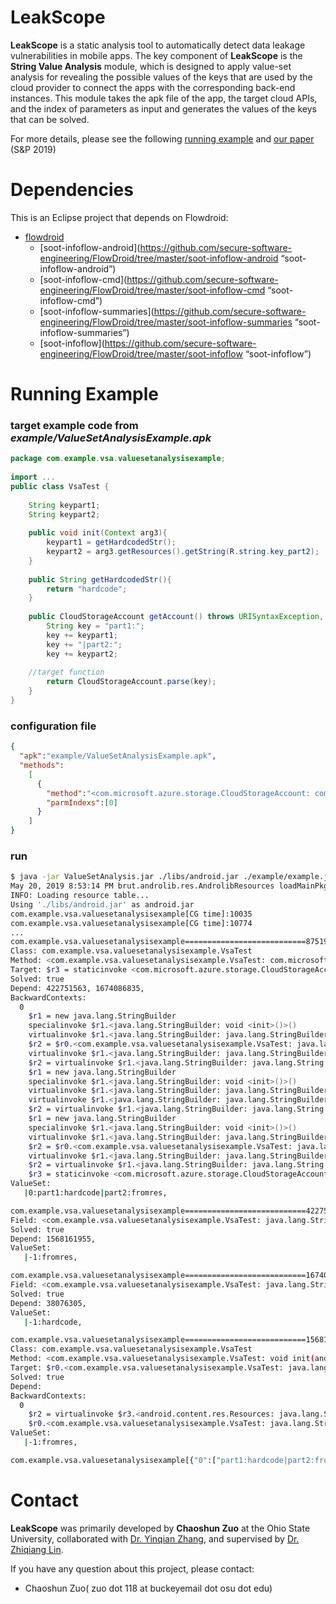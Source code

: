 #  LeakScope
**LeakScope** is a static analysis tool to automatically detect data leakage vulnerabilities in mobile apps. The key component of **LeakScope** is the **String Value Analysis** module, which is designed to apply value-set analysis for revealing the possible values of the keys that are used by the cloud provider to connect the apps with the corresponding  back-end instances. This module takes the apk file of the app, the target cloud APIs, and the index of parameters as input and generates the values of the keys that can be solved.

For more details, please see the following [running example](#jump) and [our paper](http://web.cse.ohio-state.edu/~lin.3021/file/SP19.pdf) (S&P 2019)

# Dependencies
This is an Eclipse project that depends on Flowdroid:

- [flowdroid](https://github.com/secure-software-engineering/FlowDroid)
    - [soot-infoflow-android](https://github.com/secure-software-engineering/FlowDroid/tree/master/soot-infoflow-android “soot-infoflow-android”)
    - [soot-infoflow-cmd](https://github.com/secure-software-engineering/FlowDroid/tree/master/soot-infoflow-cmd “soot-infoflow-cmd”)
    - [soot-infoflow-summaries](https://github.com/secure-software-engineering/FlowDroid/tree/master/soot-infoflow-summaries “soot-infoflow-summaries”)
    - [soot-infoflow](https://github.com/secure-software-engineering/FlowDroid/tree/master/soot-infoflow “soot-infoflow”)
# <span id=“jump”>Running Example</span>

### target example code from *example/ValueSetAnalysisExample.apk*
```java
package com.example.vsa.valuesetanalysisexample;  
  
import ...
public class VsaTest {  
  
    String keypart1;  
    String keypart2;  
  
    public void init(Context arg3){  
        keypart1 = getHardcodedStr();  
        keypart2 = arg3.getResources().getString(R.string.key_part2);  
    }  
  
    public String getHardcodedStr(){  
        return "hardcode";  
    }  
  
    public CloudStorageAccount getAccount() throws URISyntaxException, InvalidKeyException {  
        String key = "part1:";  
        key += keypart1;  
        key += "|part2:";  
        key += keypart2; 
         
	//target function
        return CloudStorageAccount.parse(key);  
    }  
}
```
### configuration file
```json
{
  "apk":"example/ValueSetAnalysisExample.apk",
  "methods":
    [
      {
        "method":"<com.microsoft.azure.storage.CloudStorageAccount: com.microsoft.azure.storage.CloudStorageAccount parse(java.lang.String)>",
        "parmIndexs":[0]
      }
    ]
}
```
### run
```sh
$ java -jar ValueSetAnalysis.jar ./libs/android.jar ./example/example.json 
May 20, 2019 8:53:14 PM brut.androlib.res.AndrolibResources loadMainPkg
INFO: Loading resource table...
Using './libs/android.jar' as android.jar
com.example.vsa.valuesetanalysisexample[CG time]:10035
com.example.vsa.valuesetanalysisexample[CG time]:10774
...
com.example.vsa.valuesetanalysisexample===========================875195900===========================
Class: com.example.vsa.valuesetanalysisexample.VsaTest
Method: <com.example.vsa.valuesetanalysisexample.VsaTest: com.microsoft.azure.storage.CloudStorageAccount getAccount()>
Target: $r3 = staticinvoke <com.microsoft.azure.storage.CloudStorageAccount: com.microsoft.azure.storage.CloudStorageAccount parse(java.lang.String)>($r2)
Solved: true
Depend: 422751563, 1674086835, 
BackwardContexts: 
  0
    $r1 = new java.lang.StringBuilder
    specialinvoke $r1.<java.lang.StringBuilder: void <init>()>()
    virtualinvoke $r1.<java.lang.StringBuilder: java.lang.StringBuilder append(java.lang.String)>("part1:")
    $r2 = $r0.<com.example.vsa.valuesetanalysisexample.VsaTest: java.lang.String keypart1>
    virtualinvoke $r1.<java.lang.StringBuilder: java.lang.StringBuilder append(java.lang.String)>($r2)
    $r2 = virtualinvoke $r1.<java.lang.StringBuilder: java.lang.String toString()>()
    $r1 = new java.lang.StringBuilder
    specialinvoke $r1.<java.lang.StringBuilder: void <init>()>()
    virtualinvoke $r1.<java.lang.StringBuilder: java.lang.StringBuilder append(java.lang.String)>($r2)
    virtualinvoke $r1.<java.lang.StringBuilder: java.lang.StringBuilder append(java.lang.String)>("|part2:")
    $r2 = virtualinvoke $r1.<java.lang.StringBuilder: java.lang.String toString()>()
    $r1 = new java.lang.StringBuilder
    specialinvoke $r1.<java.lang.StringBuilder: void <init>()>()
    virtualinvoke $r1.<java.lang.StringBuilder: java.lang.StringBuilder append(java.lang.String)>($r2)
    $r2 = $r0.<com.example.vsa.valuesetanalysisexample.VsaTest: java.lang.String keypart2>
    virtualinvoke $r1.<java.lang.StringBuilder: java.lang.StringBuilder append(java.lang.String)>($r2)
    $r2 = virtualinvoke $r1.<java.lang.StringBuilder: java.lang.String toString()>()
    $r3 = staticinvoke <com.microsoft.azure.storage.CloudStorageAccount: com.microsoft.azure.storage.CloudStorageAccount parse(java.lang.String)>($r2)
ValueSet: 
   |0:part1:hardcode|part2:fromres,

com.example.vsa.valuesetanalysisexample===========================422751563===========================
Field: <com.example.vsa.valuesetanalysisexample.VsaTest: java.lang.String keypart2>
Solved: true
Depend: 1568161955, 
ValueSet: 
   |-1:fromres,

com.example.vsa.valuesetanalysisexample===========================1674086835===========================
Field: <com.example.vsa.valuesetanalysisexample.VsaTest: java.lang.String keypart1>
Solved: true
Depend: 38076305, 
ValueSet: 
   |-1:hardcode,

com.example.vsa.valuesetanalysisexample===========================1568161955===========================
Class: com.example.vsa.valuesetanalysisexample.VsaTest
Method: <com.example.vsa.valuesetanalysisexample.VsaTest: void init(android.content.Context)>
Target: $r0.<com.example.vsa.valuesetanalysisexample.VsaTest: java.lang.String keypart2> = $r2
Solved: true
Depend: 
BackwardContexts: 
  0
    $r2 = virtualinvoke $r3.<android.content.res.Resources: java.lang.String getString(int)>(2131427369)
    $r0.<com.example.vsa.valuesetanalysisexample.VsaTest: java.lang.String keypart2> = $r2
ValueSet: 
   |-1:fromres,

com.example.vsa.valuesetanalysisexample[{"0":["part1:hardcode|part2:fromres"]}]

```
# Contact

**LeakScope** was primarily developed by **Chaoshun Zuo** at the Ohio State University, collaborated with [Dr. Yinqian Zhang](http://web.cse.ohio-state.edu/~zhang.834/), and  supervised by [Dr. Zhiqiang Lin](http://web.cse.ohio-state.edu/~lin.3021/).

If you have any question about this project, please contact:

- Chaoshun Zuo( zuo dot 118 at buckeyemail dot osu dot edu)
